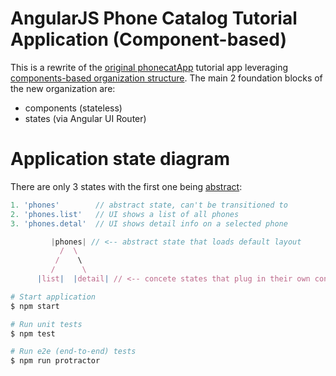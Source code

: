 AngularJS Phone Catalog Tutorial Application (Component-based)
=================================================================

This is a rewrite of the [original phonecatApp](https://github.com/angular/angular-phonecat) tutorial app 
leveraging [components-based organization structure](http://demisx.github.io/angularjs/component-feature-based-organization/2014/12/02/angular-1-component-organization-1.html). The main 2 foundation blocks of the new organization are:

* components (stateless)
* states (via Angular UI Router)


# Application state diagram
There are only 3 states with the first one being [abstract](https://github.com/angular-ui/ui-router/wiki/Nested-States-%26-Nested-Views#abstract-states):

```js
1. 'phones'        // abstract state, can't be transitioned to
2. 'phones.list'   // UI shows a list of all phones
3. 'phones.detal'  // UI shows detail info on a selected phone
```

```js
         |phones| // <-- abstract state that loads default layout
           /  \
          /    \
         /      \
      |list|  |detail| // <-- concete states that plug in their own content into the default layout
```


```bash
# Start application
$ npm start

# Run unit tests
$ npm test

# Run e2e (end-to-end) tests
$ npm run protractor
```
